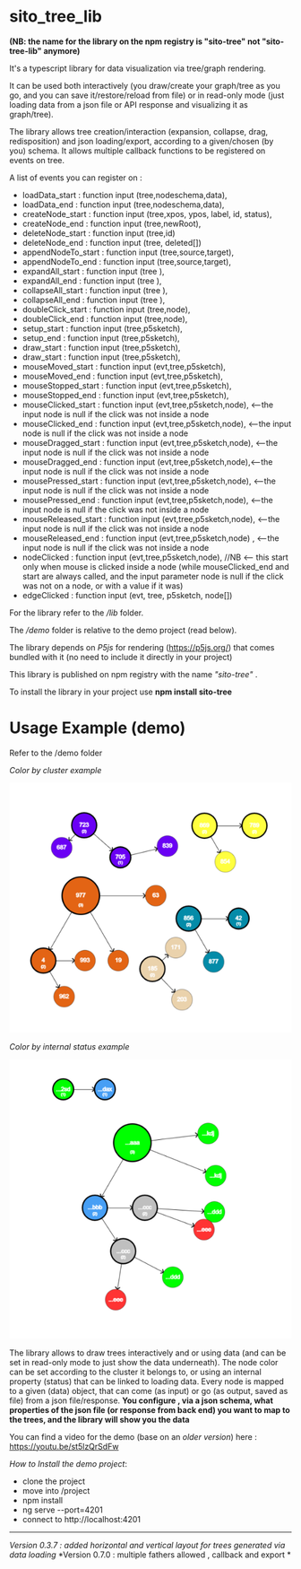# sito_tree_lib 
**(NB: the name for the library on the npm registry is "sito-tree" not "sito-tree-lib" anymore)**

It's a typescript library for data visualization via tree/graph rendering.

It can be used both interactively (you draw/create your graph/tree as you go, and you can save it/restore/reload from file) or in read-only mode (just loading data
from a json file or API response and visualizing it as graph/tree).

The library allows tree creation/interaction (expansion, collapse, drag, redisposition) and json loading/export, according to a given/chosen (by you) schema.
It allows multiple callback functions to be registered on events on tree.

A list of events you can register on :

- loadData_start : function input (tree,nodeschema,data),
- loadData_end : function input (tree,nodeschema,data),
- createNode_start : function input (tree,xpos, ypos, label, id, status),
- createNode_end : function input (tree,newRoot),
- deleteNode_start : function input (tree,id)
- deleteNode_end : function input (tree, deleted[])
- appendNodeTo_start : function input (tree,source,target),
- appendNodeTo_end : function input (tree,source,target),
- expandAll_start : function input (tree ),
- expandAll_end : function input (tree ),
- collapseAll_start : function input (tree ),
- collapseAll_end : function input (tree ),
- doubleClick_start : function input (tree,node),
- doubleClick_end : function input (tree,node),
- setup_start : function input (tree,p5sketch),
- setup_end : function input (tree,p5sketch),
- draw_start : function input (tree,p5sketch),
- draw_start : function input (tree,p5sketch),
- mouseMoved_start : function input (evt,tree,p5sketch),
- mouseMoved_end : function input (evt,tree,p5sketch),
- mouseStopped_start : function input (evt,tree,p5sketch),
- mouseStopped_end : function input (evt,tree,p5sketch),
- mouseClicked_start : function input (evt,tree,p5sketch,node), <--the input node is null if the click was not inside a node
- mouseClicked_end : function input (evt,tree,p5sketch,node), <--the input node is null if the click was not inside a node
- mouseDragged_start : function input (evt,tree,p5sketch,node), <--the input node is null if the click was not inside a node
- mouseDragged_end : function input (evt,tree,p5sketch,node),<--the input node is null if the click was not inside a node
- mousePressed_start : function input (evt,tree,p5sketch,node), <--the input node is null if the click was not inside a node
- mousePressed_end : function input (evt,tree,p5sketch,node), <--the input node is null if the click was not inside a node
- mouseReleased_start : function input (evt,tree,p5sketch,node), <--the input node is null if the click was not inside a node
- mouseReleased_end : function input (evt,tree,p5sketch,node) , <--the input node is null if the click was not inside a node
- nodeClicked :  function input (evt,tree,p5sketch,node), //NB <-- this start only when mouse is clicked inside a node (while mouseClicked_end and start are always called, and the input parameter node is null if the click was not on a node, or with a value if it was)
- edgeClicked : function input (evt, tree, p5sketch, node[])
       
 

For the library refer to the */lib* folder. 

The */demo* folder is relative to the demo project (read below).

The library depends on *P5js* for rendering (https://p5js.org/) that comes bundled with it (no need to include it directly
in your project)

This library is published on npm registry with the name *"sito-tree"* .

To install the library in your project use **npm install sito-tree**

# Usage Example (demo)
Refer to the /demo folder
 

*Color by cluster example*

 ![img](https://github.com/sitodav/sito_tree_lib/blob/develop/images/Untitled.png "Optional title")
 
 *Color by internal status example*
 
 ![img](https://github.com/sitodav/sito_tree_lib/blob/develop/images/Untitled2.png "Optional title")
 
  
The library allows to draw trees interactively and or using data (and can be set in read-only mode to just show the data underneath).
The node color can be set according to the cluster it belongs to, or using an internal property (status) that can be linked to loading data.
Every node is mapped to a given (data) object, that can come (as input) or go (as output, saved as file) from a json file/response.
**You configure , via a json schema, what properties of the json file (or response from back end) you want to map to the trees, and the library will
show you the data**

You can find a video for the demo (base on an *older version*) here : https://youtu.be/st5lzQrSdFw

*How to Install the demo project*:

- clone the project
- move into /project
- npm install
- ng serve --port=4201
- connect to http://localhost:4201


-------
*Version 0.3.7 : added horizontal and vertical layout for trees generated via data loading*
*Version 0.7.0 : multiple fathers allowed , callback and export *
 

